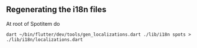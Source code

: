 ## Regenerating the i18n files

At root of Spotitem do

`dart ~/bin/flutter/dev/tools/gen_localizations.dart ./lib/i18n spots > ./lib/i18n/localizations.dart`

